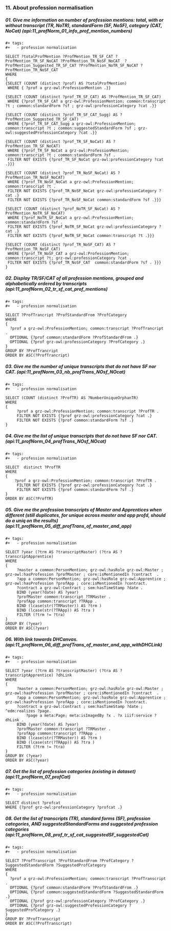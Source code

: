 ### 11. About profession normalisation

##### 01. Give me information on number of profession mentions: total, with or without transcript (TR, NoTR), standardForm (SF, NoSF), category (CAT, NoCat) (api:11_profNorm_01_info_prof_mention_numbers)
```sparql
#+ tags:
#+   - profession normalisation 

SELECT ?totalProfMention ?ProfMention_TR_SF_CAT ?ProfMention_TR_SF_NoCAT ?ProfMention_TR_NoSF_NoCAT  ?ProfMention_Suggested_TR_SF_CAT ?ProfMention_NoTR_SF_NoCAT ?ProfMention_TR_NoSF_CAT
WHERE 
{ 
{SELECT (COUNT (distinct ?prof) AS ?totalProfMention) 
 WHERE { ?prof a grz-owl:ProfessionMention .}}

{SELECT (COUNT (distinct ?prof_TR_SF_CAT) AS ?ProfMention_TR_SF_CAT)
 WHERE {?prof_TR_SF_CAT a grz-owl:ProfessionMention; common:transcript ?t ; common:standardForm ?sf ; grz-owl:professionCategory ?cat .}}

{SELECT (COUNT (distinct ?prof_TR_SF_CAT_Sugg) AS ?ProfMention_Suggested_TR_SF_CAT)
 WHERE {?prof_TR_SF_CAT_Sugg a grz-owl:ProfessionMention; common:transcript ?t ; common:suggestedStandardForm ?sf ; grz-owl:suggestedProfessionCategory ?cat .}}

{SELECT (COUNT (distinct ?prof_TR_SF_NoCat) AS ?ProfMention_TR_SF_NoCAT)
 WHERE {?prof_TR_SF_NoCat a grz-owl:ProfessionMention; common:transcript ?t ; common:standardForm ?sf .
 FILTER NOT EXISTS {?prof_TR_SF_NoCat grz-owl:professionCategory ?cat .}}}

{SELECT (COUNT (distinct ?prof_TR_NoSF_NoCat) AS ?ProfMention_TR_NoSF_NoCAT)
 WHERE {?prof_TR_NoSF_NoCat a grz-owl:ProfessionMention; common:transcript ?t .
 FILTER NOT EXISTS {?prof_TR_NoSF_NoCat grz-owl:professionCategory ?cat .}
 FILTER NOT EXISTS {?prof_TR_NoSF_NoCat common:standardForm ?sf .}}}

{SELECT (COUNT (distinct ?prof_NoTR_SF_NoCat) AS ?ProfMention_NoTR_SF_NoCAT)
 WHERE {?prof_NoTR_SF_NoCat a grz-owl:ProfessionMention; common:standardForm ?sf .
 FILTER NOT EXISTS {?prof_NoTR_SF_NoCat grz-owl:professionCategory ?cat .} 
 FILTER NOT EXISTS {?prof_NoTR_SF_NoCat common:transcript ?t .}}}

{SELECT (COUNT (distinct ?prof_TR_NoSF_CAT) AS ?ProfMention_TR_NoSF_CAT)
 WHERE {?prof_TR_NoSF_CAT a grz-owl:ProfessionMention; common:transcript ?t; grz-owl:professionCategory ?cat .
 FILTER NOT EXISTS {?prof_TR_NoSF_CAT  common:standardForm ?sf . }}}
}
```

##### 02. Display TR/SF/CAT of all profession mentions, grouped and alphabetically ordered by transcripts (api:11_profNorm_02_tr_sf_cat_prof_mentions)
```sparql
#+ tags:
#+   - profession normalisation 

SELECT ?ProfTrancript ?ProfStandardFrom ?ProfCategory
WHERE 
{
  ?prof a grz-owl:ProfessionMention; common:transcript ?ProfTrancript .
  OPTIONAL {?prof common:standardForm ?ProfStandardFrom .}
  OPTIONAL {?prof grz-owl:professionCategory ?ProfCategory .}
}
GROUP BY ?ProfTrancript
ORDER BY ASC(?ProfTrancript)
```

##### 03. Give me the number of unique transcripts that do not have SF nor CAT. (api:11_profNorm_03_nb_profTrans_NOsf_NOcat)
```sparql
#+ tags:
#+   - profession normalisation 

SELECT (COUNT (distinct ?ProfTR) AS ?NumberUniqueOrphanTR)
WHERE
{
	 ?prof a grz-owl:ProfessionMention; common:transcript ?ProfTR .
	 FILTER NOT EXISTS {?prof grz-owl:professionCategory ?cat .}
	 FILTER NOT EXISTS {?prof common:standardForm ?sf .}
}
```

##### 04. Give me the list of unique transcripts that do not have SF nor CAT. (api:11_profNorm_04_profTrans_NOsf_NOcat)
```sparql
#+ tags:
#+   - profession normalisation 

SELECT  distinct ?ProfTR
WHERE 
{
	?prof a grz-owl:ProfessionMention; common:transcript ?ProfTR .
	 FILTER NOT EXISTS {?prof grz-owl:professionCategory ?cat .}
	 FILTER NOT EXISTS {?prof common:standardForm ?sf .}
}
ORDER BY ASC(?ProfTR)
```

##### 05. Give me the profession transcripts of Master and Apprentices when different (still duplicates, for unique across master and app profd, should do a uniq on the results) (api:11_profNorm_05_diff_profTrans_of_master_and_app)
```sparql
#+ tags:
#+   - profession normalisation 
 
SELECT ?year (?trm AS ?transcriptMaster) (?tra AS ?transcriptApprentice)
WHERE
{
	 ?master a common:PersonMention; grz-owl:hasRole grz-owl:Master ; grz-owl:hasProfession ?profMaster ; core:isMentionedIn ?contract  . 
	 ?app a common:PersonMention; grz-owl:hasRole grz-owl:Apprentice ; grz-owl:hasProfession ?profApp ; core:isMentionedIn ?contract.  
	 ?contract a grz-owl:Contract ; sem:hasTimeStamp ?date .
	 BIND (year(?date) AS ?year)
	 ?profMaster common:transcript ?TRMaster .
	 ?profApp common:transcript ?TRApp .
	 BIND (lcase(str(?TRMaster)) AS ?trm )
	 BIND (lcase(str(?TRApp)) AS ?tra )
	 FILTER (?trm != ?tra)
}
GROUP BY (?year)
ORDER BY ASC(?year)
```

##### 06. With link towards DHCanvas. (api:11_profNorm_06_diff_profTrans_of_master_and_app_withDHCLink)
```sparql
#+ tags:
#+   - profession normalisation 
 
SELECT ?year (?trm AS ?transcriptMaster) (?tra AS ?transcriptApprentice) ?dhLink
WHERE
{
	 ?master a common:PersonMention; grz-owl:hasRole grz-owl:Master ; grz-owl:hasProfession ?profMaster ; core:isMentionedIn ?contract  . 
	 ?app a common:PersonMention; grz-owl:hasRole grz-owl:Apprentice ; grz-owl:hasProfession ?profApp ; core:isMentionedIn ?contract.  
	 ?contract a grz-owl:Contract ; sem:hasTimeStamp ?date ; ^edm:realizes ?page.
         ?page a meta:Page; meta:isImagedBy ?x . ?x iiif:service ?dhLink .
	 BIND (year(?date) AS ?year)
	 ?profMaster common:transcript ?TRMaster .
	 ?profApp common:transcript ?TRApp .
	 BIND (lcase(str(?TRMaster)) AS ?trm )
	 BIND (lcase(str(?TRApp)) AS ?tra )
	 FILTER (?trm != ?tra)
}
GROUP BY (?year)
ORDER BY ASC(?year)
```

##### 07. Get the list of profession categories (existing in dataset) (api:11_profNorm_07_profCat)
```sparql
#+ tags:
#+   - profession normalisation 

SELECT distinct ?profcat
WHERE {?prof grz-owl:professionCategory ?profcat .}
```

##### 08. Get the list of transcripts (TR), standard forms (SF), profession categories, AND suggestedStandardForms and suggested profession categories (api:11_profNorm_08_prof_tr_sf_cat_suggestedSF_suggestedCat)
```sparql
#+ tags:
#+   - profession normalisation 

SELECT ?ProfTranscript ?ProfStandardFrom ?ProfCategory ?SuggestedStandardForm ?SuggestedProfCategory
WHERE 
{
  ?prof a grz-owl:ProfessionMention; common:transcript ?ProfTranscript .
  OPTIONAL {?prof common:standardForm ?ProfStandardFrom .}
  OPTIONAL {?prof common:suggestedStandardForm ?SuggestedStandardForm .}
  OPTIONAL {?prof grz-owl:professionCategory ?ProfCategory .}
  OPTIONAL {?prof grz-owl:suggestedProfessionCategory ?SuggestedProfCategory .}
}
GROUP BY ?ProfTranscript
ORDER BY ASC(?ProfTranscript)
```

